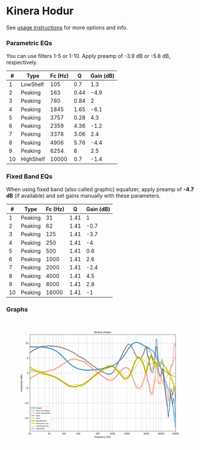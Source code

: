 # Kinera Hodur
See [usage instructions](https://github.com/jaakkopasanen/AutoEq#usage) for more options and info.

### Parametric EQs
You can use filters 1-5 or 1-10. Apply preamp of -3.9 dB or -5.8 dB, respectively.

|   # | Type      |   Fc (Hz) |    Q |   Gain (dB) |
|-----|-----------|-----------|------|-------------|
|   1 | LowShelf  |       105 | 0.7  |         1.3 |
|   2 | Peaking   |       163 | 0.44 |        -4.9 |
|   3 | Peaking   |       780 | 0.84 |         2   |
|   4 | Peaking   |      1845 | 1.65 |        -6.1 |
|   5 | Peaking   |      3757 | 0.28 |         4.3 |
|   6 | Peaking   |      2359 | 4.36 |        -1.2 |
|   7 | Peaking   |      3378 | 3.06 |         2.4 |
|   8 | Peaking   |      4906 | 5.76 |        -4.4 |
|   9 | Peaking   |      6254 | 6    |         2.5 |
|  10 | HighShelf |     10000 | 0.7  |        -1.4 |

### Fixed Band EQs
When using fixed band (also called graphic) equalizer, apply preamp of **-4.7 dB** (if available) and set gains manually with these parameters.

|   # | Type    |   Fc (Hz) |    Q |   Gain (dB) |
|-----|---------|-----------|------|-------------|
|   1 | Peaking |        31 | 1.41 |         1   |
|   2 | Peaking |        62 | 1.41 |        -0.7 |
|   3 | Peaking |       125 | 1.41 |        -3.7 |
|   4 | Peaking |       250 | 1.41 |        -4   |
|   5 | Peaking |       500 | 1.41 |         0.6 |
|   6 | Peaking |      1000 | 1.41 |         2.6 |
|   7 | Peaking |      2000 | 1.41 |        -2.4 |
|   8 | Peaking |      4000 | 1.41 |         4.5 |
|   9 | Peaking |      8000 | 1.41 |         2.8 |
|  10 | Peaking |     16000 | 1.41 |        -1   |

### Graphs
![](./Kinera%20Hodur.png)
